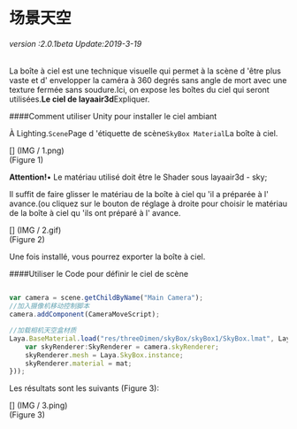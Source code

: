 # 场景天空

###### *version :2.0.1beta   Update:2019-3-19*

La boîte à ciel est une technique visuelle qui permet à la scène d 'être plus vaste et d' envelopper la caméra à 360 degrés sans angle de mort avec une texture fermée sans soudure.Ici, on expose les boîtes du ciel qui seront utilisées.**Le ciel de layaair3d**Expliquer.

####Comment utiliser Unity pour installer le ciel ambiant

À Lighting.`Scene`Page d 'étiquette de scène`SkyBox Material`La boîte à ciel.

[] (IMG / 1.png) <br > (Figure 1)

**Attention!**• Le matériau utilisé doit être le Shader sous layaair3d - sky;

Il suffit de faire glisser le matériau de la boîte à ciel qu 'il a préparée à l' avance.(ou cliquez sur le bouton de réglage à droite pour choisir le matériau de la boîte à ciel qu 'ils ont préparé à l' avance.

[] (IMG / 2.gif) <br > (Figure 2)

Une fois installé, vous pourrez exporter la boîte à ciel.

####Utiliser le Code pour définir le ciel de scène


```typescript

var camera = scene.getChildByName("Main Camera");
//加入摄像机移动控制脚本
camera.addComponent(CameraMoveScript);

//加载相机天空盒材质
Laya.BaseMaterial.load("res/threeDimen/skyBox/skyBox1/SkyBox.lmat", Laya.Handler.create(null, function(mat) {
    var skyRenderer:SkyRenderer = camera.skyRenderer;
    skyRenderer.mesh = Laya.SkyBox.instance;
    skyRenderer.material = mat;
}));
```


Les résultats sont les suivants (Figure 3):

[] (IMG / 3.ping) <br > (Figure 3)

